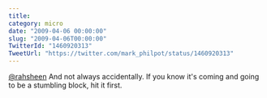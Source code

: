 ```yaml
---
title: 
category: micro
date: "2009-04-06 00:00:00"
slug: "2009-04-06T00:00:00"
TwitterId: "1460920313"
TweetUrl: "https://twitter.com/mark_philpot/status/1460920313"
---
```


[@rahsheen](https://twitter.com/rahsheen) And not always accidentally. If you
know it's coming and going to be a stumbling block, hit it first.

